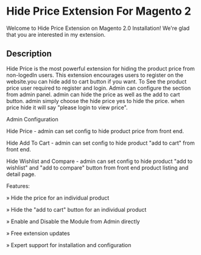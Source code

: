 # Hide Price Extension For Magento 2

Welcome to Hide Price Extension on Magento 2.0 Installation! We're glad that you are interested in my extension. 

## Description

Hide Price is the most powerful extension for hiding the product price from non-logedIn users. This extension encourages users to register on the website.you can hide add to cart button if you want. To See the product price user required to register and login. Admin can configure the section from admin panel. admin can hide the price as well as the add to cart button. admin simply choose the hide price yes to hide the price. when price hide it will say "please login to view price". 

Admin Configuration

Hide Price - admin can set config to hide product price from front end.

Hide Add To Cart - admin can set config to hide product "add to cart" from front end.

Hide Wishlist and Compare - admin can set config to hide product "add to wishlist" and "add to compare" button from front end product listing and detail page.

Features:

» Hide the price for an individual product

» Hide the "add to cart" button for an individual product

» Enable and Disable the Module from Admin directly

» Free extension updates

» Expert support for installation and configuration 
